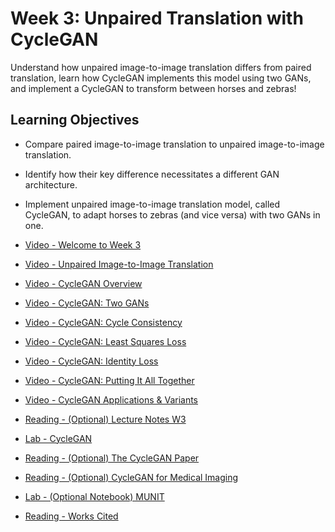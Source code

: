 # Week 3: Unpaired Translation with CycleGAN

Understand how unpaired image-to-image translation differs from paired translation, learn how CycleGAN implements this model using two GANs, and implement a CycleGAN to transform between horses and zebras!

## Learning Objectives

- Compare paired image-to-image translation to unpaired image-to-image translation.
- Identify how their key difference necessitates a different GAN architecture.
- Implement unpaired image-to-image translation model, called CycleGAN, to adapt horses to zebras (and vice versa) with two GANs in one.

- [Video - Welcome to Week 3](https://www.coursera.org/learn/apply-generative-adversarial-networks-gans/lecture/TGuwk/welcome-to-week-3)

- [Video - Unpaired Image-to-Image Translation](https://www.coursera.org/learn/apply-generative-adversarial-networks-gans/lecture/QWbIW/unpaired-image-to-image-translation)

- [Video - CycleGAN Overview](https://www.coursera.org/learn/apply-generative-adversarial-networks-gans/lecture/euG0f/cyclegan-overview)

- [Video - CycleGAN: Two GANs](https://www.coursera.org/learn/apply-generative-adversarial-networks-gans/lecture/PblzR/cyclegan-two-gans)

- [Video - CycleGAN: Cycle Consistency](https://www.coursera.org/learn/apply-generative-adversarial-networks-gans/lecture/co8cP/cyclegan-cycle-consistency)

- [Video - CycleGAN: Least Squares Loss](https://www.coursera.org/learn/apply-generative-adversarial-networks-gans/lecture/aEI89/cyclegan-least-squares-loss)

- [Video - CycleGAN: Identity Loss](https://www.coursera.org/learn/apply-generative-adversarial-networks-gans/lecture/RlHCn/cyclegan-identity-loss)

- [Video - CycleGAN: Putting It All Together](https://www.coursera.org/learn/apply-generative-adversarial-networks-gans/lecture/bLVyE/cyclegan-putting-it-all-together)

- [Video - CycleGAN Applications & Variants](https://www.coursera.org/learn/apply-generative-adversarial-networks-gans/lecture/L0xac/cyclegan-applications-variants)

- [Reading - (Optional) Lecture Notes W3](./Readings/C3_W3.pdf)

- [Lab - CycleGAN](./Labs/C3W3_Assignment.ipynb)

- [Reading - (Optional) The CycleGAN Paper](https://arxiv.org/abs/1703.10593)

- [Reading - (Optional) CycleGAN for Medical Imaging](https://www.nature.com/articles/s41598-019-52737-x.pdf)

- [Lab - (Optional Notebook) MUNIT](./Labs/C3W3_MUNIT_(Optional).ipynb)

- [Reading - Works Cited](https://www.coursera.org/learn/apply-generative-adversarial-networks-gans/supplement/5rb5W/works-cited)
